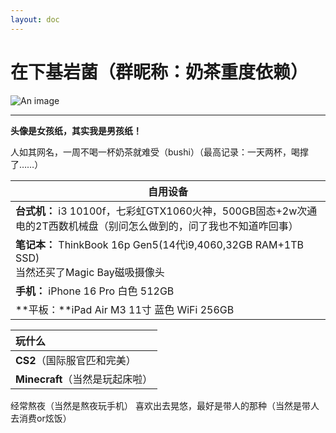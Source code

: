 ```yaml
---
layout: doc
---
```

# 在下基岩菌（群昵称：奶茶重度依赖）
![An image](http://q1.qlogo.cn/g?b=qq&nk=1852492513&s=160)
_________________

**头像是女孩纸，其实我是男孩纸！**

人如其网名，一周不喝一杯奶茶就难受（bushi）（最高记录：一天两杯，喝撑了……）

| **自用设备**                                                 |
| ------------------------------------------------------------ |
| **台式机：** i3 10100f，七彩虹GTX1060火神，500GB固态+2w次通电的2T西数机械盘（别问怎么做到的，问了我也不知道咋回事） |
| **笔记本：** ThinkBook 16p Gen5(14代i9,4060,32GB RAM+1TB SSD)<br />当然还买了Magic Bay磁吸摄像头 |
| **手机：** iPhone 16 Pro 白色 512GB                          |
| **平板：**iPad Air M3 11寸 蓝色 WiFi 256GB                   |

| **玩什么**                      |
| :------------------------------ |
| **CS2**（国际服官匹和完美）     |
| **Minecraft**（当然是玩起床啦） |

经常熬夜（当然是熬夜玩手机）
喜欢出去晃悠，最好是带人的那种（当然是带人去消费or炫饭）

